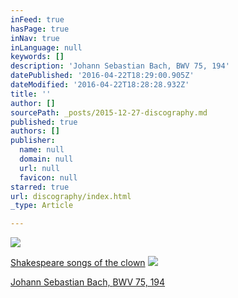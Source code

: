 ```yaml
---
inFeed: true
hasPage: true
inNav: true
inLanguage: null
keywords: []
description: 'Johann Sebastian Bach, BWV 75, 194'
datePublished: '2016-04-22T18:29:00.905Z'
dateModified: '2016-04-22T18:28:28.932Z'
title: ''
author: []
sourcePath: _posts/2015-12-27-discography.md
published: true
authors: []
publisher:
  name: null
  domain: null
  url: null
  favicon: null
starred: true
url: discography/index.html
_type: Article

---
```

![](https://the-grid-user-content.s3-us-west-2.amazonaws.com/86994bd7-c864-4441-87be-cb0c5a9f60d7.jpg)

[Shakespeare songs of the clown][0]
![](https://the-grid-user-content.s3-us-west-2.amazonaws.com/18600e3f-d641-4864-9d01-3f140f3daeb4.png)

[Johann Sebastian Bach, ][1][BWV 75, 194][1]

[0]: https://www.jpc.de/jpcng/classic/detail/-/art/shakespeare-songs-of-the-clown/hnum/6241643
[1]: https://www.jpc.de/jpcng/classic/detail/-/art/Johann-Sebastian-Bach-Kantaten-BWV-75-194/hnum/3058270